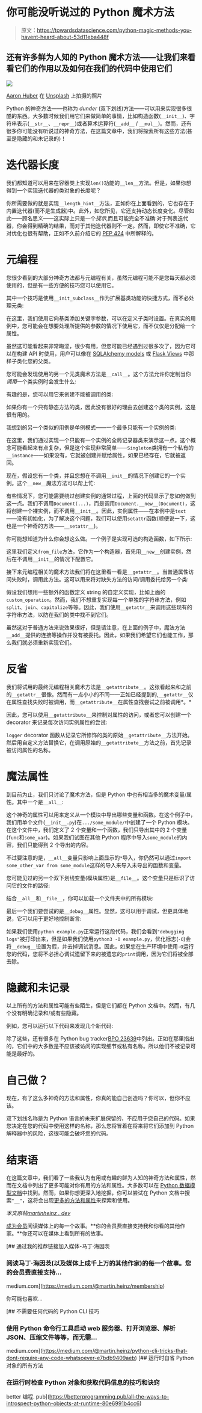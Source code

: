 # 你可能没听说过的 Python 魔术方法

> 原文：<https://towardsdatascience.com/python-magic-methods-you-havent-heard-about-53d11eba448f>

## 还有许多鲜为人知的 Python 魔术方法——让我们来看看它们的作用以及如何在我们的代码中使用它们

![](img/5393c114bc6cc07173cb9e11b0757830.png)

[Aaron Huber](https://unsplash.com/@aahubs?utm_source=unsplash&utm_medium=referral&utm_content=creditCopyText) 在 [Unsplash](https://unsplash.com/?utm_source=unsplash&utm_medium=referral&utm_content=creditCopyText) 上拍摄的照片

Python 的神奇方法——也称为 *dunder* (双下划线)方法——可以用来实现很多很酷的东西。大多数时候我们用它们来做简单的事情，比如构造函数(`__init__`)、字符串表示(`__str__`、`__repr__`)或者算术运算符(`__add__` / `__mul__`)。然而，还有很多你可能没有听说过的神奇方法，在这篇文章中，我们将探索所有这些方法(甚至是隐藏的和未记录的)！

# 迭代器长度

我们都知道可以用来在容器类上实现`len()`功能的`__len__`方法。但是，如果你想得到一个实现迭代器的类对象的长度呢？

你所需要做的就是实现`__length_hint__`方法，正如你在上面看到的，它也存在于内置迭代器(而不是生成器)中。此外，如您所见，它还支持动态长度变化。尽管如此——顾名思义——这实际上只是一个*提示*,而且可能完全不准确:对于列表迭代器，你会得到精确的结果，而对于其他迭代器则不一定。然而，即使它不准确，它对优化也很有帮助，正如不久前介绍它的 [PEP 424](https://peps.python.org/pep-0424/) 中所解释的。

# 元编程

您很少看到的大部分神奇方法都与元编程有关，虽然元编程可能不是您每天都必须使用的，但是有一些方便的技巧您可以使用它。

其中一个技巧是使用`__init_subclass__`作为扩展基类功能的快捷方式，而不必处理元类:

在这里，我们使用它向基类添加关键字参数，可以在定义子类时设置。在真实的用例中，您可能会在想要处理所提供的参数的情况下使用它，而不仅仅是分配给一个属性。

虽然这可能看起来非常晦涩，很少有用，但您可能已经遇到过很多次了，因为它可以在构建 API 时使用，用户可以像在 [SQLAlchemy models](https://docs.sqlalchemy.org/en/14/orm/inheritance.html) 或 [Flask Views](https://github.com/pallets/flask/blob/9b44bf2818d8e3cde422ad7f43fb33dfc6737289/src/flask/views.py#L162) 中那样子类化您的父类。

您可能会发现使用的另一个元类魔术方法是`__call__`。这个方法允许你定制当你*调用*一个类实例时会发生什么:

有趣的是，您可以用它来创建不能被调用的类:

如果你有一个只有静态方法的类，因此没有很好的理由去创建这个类的实例，这是很有用的。

我想到的另一个类似的用例是单例模式——一个最多只能有一个实例的类:

在这里，我们通过实现一个只能有一个实例的全局记录器类来演示这一点。这个概念可能看起来有点复杂，但是这个实现非常简单——`Singleton`类拥有一个私有的`__instance`——如果没有，它就被创建并赋给属性，如果已经存在，它就被返回。

现在，假设您有一个类，并且您想在不调用`__init__`的情况下创建它的一个实例。这个`__new__`魔法方法可以帮上忙:

有些情况下，您可能需要绕过创建实例的通常过程，上面的代码显示了您如何做到这一点。我们不调用`Document(...)`，而是调用`Document.__new__(Document)`，这将创建一个裸实例，而不调用`__init__`。因此，实例属性——在本例中是`text`——没有初始化，为了解决这个问题，我们可以使用`setattr`函数(顺便说一下，这也是一个神奇的方法——`__setattr__`)。

你可能想知道为什么你会想这么做。一个例子是实现可选的构造函数，如下所示:

这里我们定义`from_file`方法，它作为一个构造器，首先用`__new__`创建实例，然后在不调用`__init__`的情况下配置它。

接下来元编程相关的魔术方法我们将在这里看一看是`__getattr__`。当普通属性访问失败时，调用此方法。这可以用来将对缺失方法的访问/调用委托给另一个类:

假设我们想用一些额外的函数定义 string 的自定义实现，比如上面的`custom_operation`。然而，我们不想重复实现每一个单独的字符串方法，例如`split`、`join`、`capitalize`等等。因此，我们使用`__getattr__`来调用这些现有的字符串方法，以防在我们的类中找不到它们。

虽然这对于普通方法来说效果很好，但是请注意，在上面的例子中，魔法方法`__add__`提供的连接等操作并没有被委托。因此，如果我们希望它们也能工作，那么我们就必须重新实现它们。

# 反省

我们将试用的最终元编程相关魔术方法是`__getattribute__`。这张看起来和之前的`__getattr__`很像。然而有一点小小的不同——正如已经提到的,`__getattr__`仅在属性查找失败时被调用，而`__getattribute__`在属性查找尝试之前被调用*。*

因此，您可以使用`__getattribute__`来控制对属性的访问，或者您可以创建一个 decorator 来记录每次访问实例属性的尝试:

`logger` decorator 函数从记录它所修饰的类的原始`__getattribute__`方法开始。然后用自定义方法替换它，在调用原始的`__getattribute__`方法之前，首先记录被访问属性的名称。

# 魔法属性

到目前为止，我们只讨论了魔术方法，但是 Python 中也有相当多的魔术变量/属性。其中一个是`__all__`:

这个神奇的属性可以用来定义从一个模块中导出哪些变量和函数。在这个例子中，我们用单个文件(`__init__.py`)在`.../some_module/`中创建了一个 Python 模块。在这个文件中，我们定义了 2 个变量和一个函数，我们只导出其中的 2 个变量(`func`和`some_var`)。如果我们试图在其他 Python 程序中导入`some_module`的内容，我们只能得到 2 个导出的内容。

不过要注意的是，`__all__`变量只影响上面显示的`*`导入，你仍然可以通过`import some_other_var from some_module`这样的导入来导入未导出的函数和变量。

您可能见过的另一个双下划线变量(模块属性)是`__file__`。这个变量只是标识了访问它的文件的路径:

结合`__all__`和`__file__`，你可以加载一个文件夹中的所有模块:

最后一个我们要尝试的是`__debug__`属性。显然，这可以用于调试，但更具体地说，它可以用于更好地控制断言:

如果我们使用`python example.py`正常运行这段代码，我们会看到`"debugging logs"`被打印出来，但是如果我们使用`python3 -O example.py`，优化标志(`-O`)会将`__debug__`设置为假，并去掉调试消息。因此，如果您在生产环境中使用`-O`运行您的代码，您将不必担心调试遗留下来的被遗忘的`print`调用，因为它们将被全部去除。

# 隐藏和未记录

以上所有的方法和属性可能有些陌生，但是它们都在 Python 文档中。然而，有几个没有明确记录和/或有些隐藏。

例如，您可以运行以下代码来发现几个新代码:

除了这些，还有很多在 Python bug tracker[BPO 23639](https://github.com/python/cpython/issues/67827)中列出。正如在那里指出的，它们中的大多数是不应该被访问的实现细节或私有名称。所以他们不被记录可能是最好的。

# 自己做？

现在，有了这么多神奇的方法和属性，你真的能自己创造吗？你可以，但你不应该。

双下划线名称是为 Python 语言的未来扩展保留的，不应用于您自己的代码。如果您决定在您的代码中使用这样的名称，那么您将冒着在将来将它们添加到 Python 解释器中的风险，这很可能会破坏您的代码。

# 结束语

在这篇文章中，我们看了一些我认为有用或有趣的鲜为人知的神奇方法和属性，然而在文档中列出了更多可能对你有用的方法和属性。大多数可以在 [Python 数据模型文档](https://docs.python.org/3/reference/datamodel.html#special-method-names)中找到。然而，如果你想更深入地挖掘，你可以尝试在 Python 文档中搜索`"__"`，这将会出现[更多的方法和属性](https://docs.python.org/3/search.html?q=__&check_keywords=yes&area=default)来探索和使用。

*本文原帖*[*martinheinz . dev*](https://martinheinz.dev/blog/87)

[成为会员](https://medium.com/@martin.heinz/membership)阅读媒体上的每一个故事。**你的会员费直接支持我和你看的其他作家。**你还可以在媒体上看到所有的故事。

[](https://medium.com/@martin.heinz/membership) [## 通过我的推荐链接加入媒体-马丁·海因茨

### 阅读马丁·海因茨(以及媒体上成千上万的其他作家)的每一个故事。您的会员费直接支持…

medium.com](https://medium.com/@martin.heinz/membership) 

你可能也喜欢…

[](https://medium.com/@martin.heinz/python-cli-tricks-that-dont-require-any-code-whatsoever-e7bdb9409aeb) [## 不需要任何代码的 Python CLI 技巧

### 使用 Python 命令行工具启动 web 服务器、打开浏览器、解析 JSON、压缩文件等等，而无需…

medium.com](https://medium.com/@martin.heinz/python-cli-tricks-that-dont-require-any-code-whatsoever-e7bdb9409aeb) [](https://betterprogramming.pub/all-the-ways-to-introspect-python-objects-at-runtime-80e6991b4cc6) [## 运行时自省 Python 对象的所有方法

### 在运行时检查 Python 对象和获取代码信息的技巧和诀窍

better 编程. pub](https://betterprogramming.pub/all-the-ways-to-introspect-python-objects-at-runtime-80e6991b4cc6)